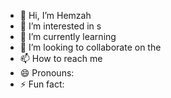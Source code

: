   - 👋 Hi, I’m Hemzah
- 👀 I’m interested in s
- 🌱 I’m currently learning
- 💞️ I’m looking to collaborate on the 
- 📫 How to reach me 
- 😄 Pronouns: 
- ⚡ Fun fact: 

<!---
SkibidiAlphaRizzler/SkibidiAlphaRizzler is a ✨ special ✨ repository because its `README.md` (this file) appears on your GitHub profile.
You can click the Preview link to take a look at your changes.
--->
